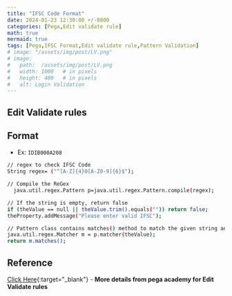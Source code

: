 ```yaml
---
title: "IFSC Code Format"
date: 2024-01-23 12:30:00 +/-0800   
categories: [Pega,Edit validate rule]
math: true
mermaid: true
tags: [Pega,IFSC Format,Edit validate rule,Pattern Validation]
# image: "/assets/img/post/LV.png"
# image:
#   path:  /assets/img/post/LV.png
#   width: 1000   # in pixels
#   height: 400   # in pixels
#   alt: Login Validation
---
```

## Edit Validate rules
## Format
* Ex: `IDIB000A208`

```bash
// regex to check IFSC Code
String regex= ("^[A-Z]{4}0[A-Z0-9]{6}$");

// Compile the ReGex
  java.util.regex.Pattern p=java.util.regex.Pattern.compile(regex);

// If the string is empty, return false
if (theValue == null || theValue.trim().equals("")) return false;
theProperty.addMessage("Please enter valid IFSC");

// Pattern class contains matches() method to match the given string and regular expression
java.util.regex.Matcher m = p.matcher(theValue);
return m.matches();
```

## Reference 
[Click Here](https://docs-previous.pega.com/reference/87/about-edit-validate-rules?){:target="_blank"} - **More details from pega academy for Edit Validate rules** 